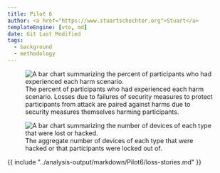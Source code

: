 ```yaml
---
title: Pilot 6
author: <a href="https://www.stuartschechter.org">Stuart</a>
templateEngine: [vto, md]
date: Git Last Modified
tags:
  - background
  - methodology
---
```



<figure>
  <img src="/graphs/pilot6/scenario-bar-chart.svg" alt="A bar chart summarizing the percent of participants who had experienced each harm scenario."/>
  <caption>The percent of participants who had experienced each harm scenario. Losses due to failures of security measures to protect participants from attack are paired against harms due to security measures themselves harming participants.</caption>
</figure>

<figure>
  <img src="/graphs/pilot6/device-bar-chart.svg" alt="A bar chart summarizing the number of devices of each type that were lost or hacked."/>
  <caption>The aggregate number of devices of each type that were hacked or that participants were locked out of.</caption>
</figure>


{{ include "../analysis-output/markdown/Pilot6/loss-stories.md" }}
